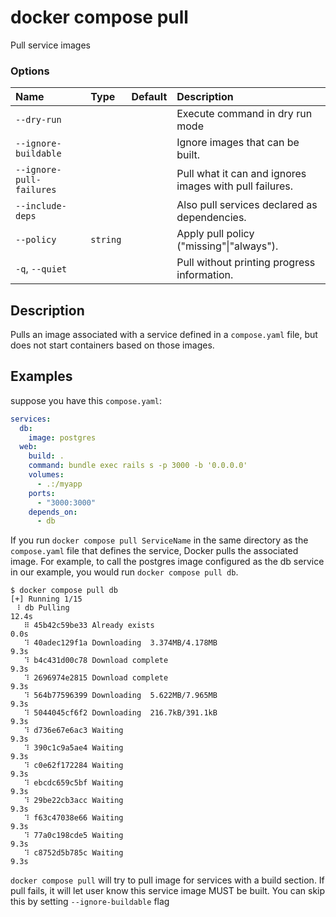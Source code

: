# docker compose pull

<!---MARKER_GEN_START-->
Pull service images

### Options

| Name                     | Type     | Default | Description                                             |
|:-------------------------|:---------|:--------|:--------------------------------------------------------|
| `--dry-run`              |          |         | Execute command in dry run mode                         |
| `--ignore-buildable`     |          |         | Ignore images that can be built.                        |
| `--ignore-pull-failures` |          |         | Pull what it can and ignores images with pull failures. |
| `--include-deps`         |          |         | Also pull services declared as dependencies.            |
| `--policy`               | `string` |         | Apply pull policy ("missing"\|"always").                |
| `-q`, `--quiet`          |          |         | Pull without printing progress information.             |


<!---MARKER_GEN_END-->

## Description

Pulls an image associated with a service defined in a `compose.yaml` file, but does not start containers based on
those images.


## Examples

suppose you have this `compose.yaml`:

```yaml
services:
  db:
    image: postgres
  web:
    build: .
    command: bundle exec rails s -p 3000 -b '0.0.0.0'
    volumes:
      - .:/myapp
    ports:
      - "3000:3000"
    depends_on:
      - db
```

If you run `docker compose pull ServiceName` in the same directory as the `compose.yaml` file that defines the service,
Docker pulls the associated image. For example, to call the postgres image configured as the db service in our example,
you would run `docker compose pull db`.

```console
$ docker compose pull db
[+] Running 1/15
 ⠸ db Pulling                                                             12.4s
   ⠿ 45b42c59be33 Already exists                                           0.0s
   ⠹ 40adec129f1a Downloading  3.374MB/4.178MB                             9.3s
   ⠹ b4c431d00c78 Download complete                                        9.3s
   ⠹ 2696974e2815 Download complete                                        9.3s
   ⠹ 564b77596399 Downloading  5.622MB/7.965MB                             9.3s
   ⠹ 5044045cf6f2 Downloading  216.7kB/391.1kB                             9.3s
   ⠹ d736e67e6ac3 Waiting                                                  9.3s
   ⠹ 390c1c9a5ae4 Waiting                                                  9.3s
   ⠹ c0e62f172284 Waiting                                                  9.3s
   ⠹ ebcdc659c5bf Waiting                                                  9.3s
   ⠹ 29be22cb3acc Waiting                                                  9.3s
   ⠹ f63c47038e66 Waiting                                                  9.3s
   ⠹ 77a0c198cde5 Waiting                                                  9.3s
   ⠹ c8752d5b785c Waiting                                                  9.3s
```

`docker compose pull` will try to pull image for services with a build section. If pull fails, it will let
user know this service image MUST be built. You can skip this by setting `--ignore-buildable` flag
